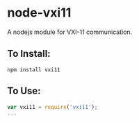 # node-vxi11

A nodejs module for VXI-11 communication.

## To Install:
```
npm install vxi11
```

## To Use:

```javascript
var vxi11 = require('vxi11');
...
```


